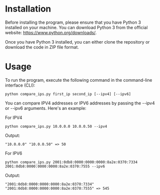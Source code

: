 # Installation
Before installing the program, please ensure that you have Python 3 installed on your machine. You can download Python 3 from the official website: https://www.python.org/downloads/.

Once you have Python 3 installed, you can either clone the repository or download the code in ZIP file format.

# Usage
To run the program, execute the following command in the command-line interface (CLI):
```
python compare_ips.py first_ip second_ip [--ipv4] [--ipv6]
```

You can compare IPV4 addresses or IPV6 addresses by passing the --ipv4 or --ipv6 arguments. Here's an example:

For IPV4
```
python compare_ips.py 10.0.0.0 10.0.0.50 --ipv4
```

Output:
```
"10.0.0.0" "10.0.0.50" => 50
```

For IPV6
```
python compare_ips.py 2001:0db8:0000:0000:0000:8a2e:0370:7334 2001:0db8:0000:0000:0000:8a2e:0370:7555 --ipv6
```

Output:
```
"2001:0db8:0000:0000:0000:8a2e:0370:7334" "2001:0db8:0000:0000:0000:8a2e:0370:7555" => 545
```
